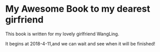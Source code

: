 # My Awesome Book to my dearest girfriend



This book is written for my lovely girlfriend WangLing.

It begins at 2018-4-11,and we can wait and see when it will be finished!

